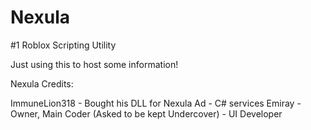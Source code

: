 # Nexula
#1 Roblox Scripting Utility

Just using this to host some information!

Nexula Credits:

ImmuneLion318 - Bought his DLL for Nexula
Ad - C# services
Emiray - Owner, Main Coder
(Asked to be kept Undercover) - UI Developer

